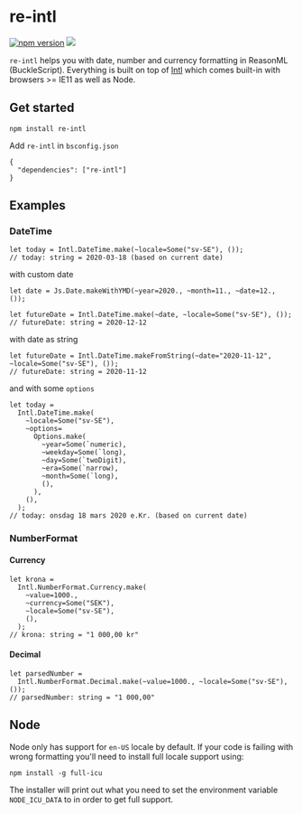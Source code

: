 # re-intl

[![npm version](https://badge.fury.io/js/re-intl.svg)](https://badge.fury.io/js/re-intl)
[![](https://github.com/believer/re-intl/workflows/Release/badge.svg)](https://github.com/believer/re-intl/actions?workflow=Release)

`re-intl` helps you with date, number and currency formatting in ReasonML
(BuckleScript). Everything is built on top of [Intl](https://developer.mozilla.org/en-US/docs/Web/JavaScript/Reference/Global_Objects/Intl) which comes built-in with
browsers >= IE11 as well as Node.

## Get started

```
npm install re-intl
```

Add `re-intl` in `bsconfig.json`

```
{
  "dependencies": ["re-intl"]
}
```

## Examples

### DateTime

```reason
let today = Intl.DateTime.make(~locale=Some("sv-SE"), ());
// today: string = 2020-03-18 (based on current date)
```

with custom date

```reason
let date = Js.Date.makeWithYMD(~year=2020., ~month=11., ~date=12., ());

let futureDate = Intl.DateTime.make(~date, ~locale=Some("sv-SE"), ());
// futureDate: string = 2020-12-12
```

with date as string

```reason
let futureDate = Intl.DateTime.makeFromString(~date="2020-11-12", ~locale=Some("sv-SE"), ());
// futureDate: string = 2020-11-12
```

and with some `options`

```reason
let today =
  Intl.DateTime.make(
    ~locale=Some("sv-SE"),
    ~options=
      Options.make(
        ~year=Some(`numeric),
        ~weekday=Some(`long),
        ~day=Some(`twoDigit),
        ~era=Some(`narrow),
        ~month=Some(`long),
        (),
      ),
    (),
  );
// today: onsdag 18 mars 2020 e.Kr. (based on current date)
```

### NumberFormat

#### Currency

```reason
let krona =
  Intl.NumberFormat.Currency.make(
    ~value=1000.,
    ~currency=Some("SEK"),
    ~locale=Some("sv-SE"),
    (),
  );
// krona: string = "1 000,00 kr"
```

#### Decimal

```reason
let parsedNumber =
  Intl.NumberFormat.Decimal.make(~value=1000., ~locale=Some("sv-SE"), ());
// parsedNumber: string = "1 000,00"
```

## Node

Node only has support for `en-US` locale by default. If your code is failing
with wrong formatting you'll need to install full locale support using:

```
npm install -g full-icu
```

The installer will print out what you need to set the environment variable `NODE_ICU_DATA` to in order to get full support.

